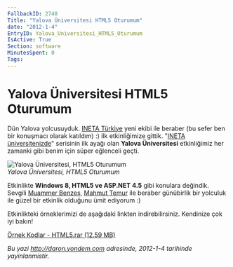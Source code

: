 ```yaml
---
FallbackID: 2748
Title: "Yalova Üniversitesi HTML5 Oturumum"
date: "2012-1-4"
EntryID: Yalova_Universitesi_HTML5_Oturumum
IsActive: True
Section: software
MinutesSpent: 0
Tags: 
---
```

# Yalova Üniversitesi HTML5 Oturumum
Dün Yalova yolcusuyduk. [INETA Türkiye](http://www.inetatr.org/) yeni
ekibi ile beraber (bu sefer ben bir konuşmacı olarak katıldım) :) ilk
etkinliğimize gittik. "[INETA
üniversitenizde](http://davet.inetatr.org/Default.aspx)" serisinin ilk
ayağı olan **Yalova Üniversitesi** etkinliğimiz her zamanki gibi benim
için süper eğlenceli geçti.

![Yalova Üniversitesi, HTML5
Oturumum](media/Yalova_Universitesi_HTML5_Oturumum/yalova_uni.jpg)\
*Yalova Üniversitesi, HTML5 Oturumum*

Etkinlikte **Windows 8, HTML5 ve ASP.NET 4.5** gibi konulara değindik.
Sevgili [Muammer Benzeş](http://www.muammerbenzes.com/), [Mahmut
Temur](http://www.mahmuttemur.com/) ile beraber günübirlik bir yolculuk
ile güzel bir etkinlik olduğunu ümit ediyorum :)

Etkinlikteki örneklerimizi de aşağıdaki linkten indirebilirsiniz.
Kendinize çok iyi bakın!

[Örnek Kodlar - HTML5.rar (12.59
MB)](media/Yalova_Universitesi_HTML5_Oturumum/HTML5.rar)



*Bu yazi http://daron.yondem.com adresinde, 2012-1-4 tarihinde yayinlanmistir.*
